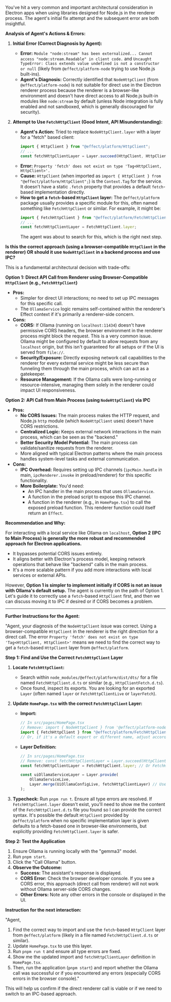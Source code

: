 You've hit a very common and important architectural consideration in Electron apps when using libraries designed for Node.js in the renderer process. The agent's initial fix attempt and the subsequent error are both insightful.

**Analysis of Agent's Actions & Errors:**

1.  **Initial Error (Correct Diagnosis by Agent):**
    *   **Error:** `Module "node:stream" has been externalized... Cannot access "node:stream.Readable" in client code.` and `Uncaught TypeError: Class extends value undefined is not a constructor or null` (likely from `@effect/platform-node` trying to use Node.js built-ins).
    *   **Agent's Diagnosis:** Correctly identified that `NodeHttpClient` (from `@effect/platform-node`) is not suitable for direct use in the Electron renderer process because the renderer is a browser-like environment and doesn't have direct access to all Node.js built-in modules like `node:stream` by default (unless Node integration is fully enabled and not sandboxed, which is generally discouraged for security).

2.  **Attempt to Use `FetchHttpClient` (Good Intent, API Misunderstanding):**
    *   **Agent's Action:** Tried to replace `NodeHttpClient.layer` with a layer for a "fetch" based client:
        ```typescript
        import { HttpClient } from "@effect/platform/HttpClient";
        // ...
        const fetchHttpClientLayer = Layer.succeed(HttpClient, HttpClient.fetch);
        ```
    *   **Error:** `Property 'fetch' does not exist on type 'Tag<HttpClient, HttpClient>'.`
    *   **Cause:** `HttpClient` (when imported as `import { HttpClient } from "@effect/platform/HttpClient";`) is the `Context.Tag` for the service. It doesn't have a static `.fetch` property that provides a default `fetch`-based implementation directly.
    *   **How to get a `fetch`-based `HttpClient` layer:** The `@effect/platform` package usually provides a specific module for this, often named something like `FetchHttpClient` or similar. For example, it might be:
        ```typescript
        import { FetchHttpClient } from "@effect/platform/FetchHttpClient"; // Or a similar path
        // ...
        const fetchHttpClientLayer = FetchHttpClient.layer;
        ```
        The agent was about to search for this, which is the right next step.

**Is this the correct approach (using a browser-compatible `HttpClient` in the renderer) OR should it use `NodeHttpClient` in a backend process and use IPC?**

This is a fundamental architectural decision with trade-offs:

**Option 1: Direct API Call from Renderer using Browser-Compatible `HttpClient` (e.g., `FetchHttpClient`)**

*   **Pros:**
    *   Simpler for direct UI interactions; no need to set up IPC messages for this specific call.
    *   The `OllamaService` logic remains self-contained within the renderer's Effect context if it's primarily a renderer-side concern.
*   **Cons:**
    *   **CORS:** If Ollama (running on `localhost:11434`) doesn't have permissive CORS headers, the browser environment in the renderer process might block the request. This is a very common issue. Ollama might be configured by default to allow requests from any `localhost` origin, but this isn't guaranteed for all setups or if the UI is served from `file://`.
    *   **Security/Exposure:** Directly exposing network call capabilities to the renderer for every external service might be less secure than funneling them through the main process, which can act as a gatekeeper.
    *   **Resource Management:** If the Ollama calls were long-running or resource-intensive, managing them solely in the renderer could impact UI responsiveness.

**Option 2: API Call from Main Process (using `NodeHttpClient`) via IPC**

*   **Pros:**
    *   **No CORS Issues:** The main process makes the HTTP request, and Node.js `http` module (which `NodeHttpClient` uses) doesn't have CORS restrictions.
    *   **Centralized Logic:** Keeps external network interactions in the main process, which can be seen as the "backend."
    *   **Better Security Model Potential:** The main process can validate/sanitize requests from the renderer.
    *   More aligned with typical Electron patterns where the main process handles system-level tasks and external communication.
*   **Cons:**
    *   **IPC Overhead:** Requires setting up IPC channels (`ipcMain.handle` in main, `ipcRenderer.invoke` in preload/renderer) for this specific functionality.
    *   **More Boilerplate:** You'd need:
        *   An IPC handler in the main process that uses `OllamaService`.
        *   A function in the preload script to expose this IPC channel.
        *   A function in the renderer (e.g., in `HomePage.tsx`) to call the exposed preload function. This renderer function could itself return an `Effect`.

**Recommendation and Why:**

For interacting with a local service like Ollama on `localhost`, **Option 2 (IPC to Main Process) is generally the more robust and recommended approach for Electron applications.**

*   It bypasses potential CORS issues entirely.
*   It aligns better with Electron's process model, keeping network operations that behave like "backend" calls in the main process.
*   It's a more scalable pattern if you add more interactions with local services or external APIs.

However, **Option 1 is simpler to implement initially if CORS is not an issue with Ollama's default setup.** The agent is currently on the path of Option 1. Let's guide it to correctly use a `fetch`-based `HttpClient` first, and then we can discuss moving it to IPC if desired or if CORS becomes a problem.

---

**Further Instructions for the Agent:**

"Agent, your diagnosis of the `NodeHttpClient` issue was correct. Using a browser-compatible `HttpClient` in the renderer is the right direction for a direct call. The error `Property 'fetch' does not exist on type 'Tag<HttpClient, HttpClient>'` means we need to find the correct way to get a `fetch`-based `HttpClient` layer from `@effect/platform`.

**Step 1: Find and Use the Correct `FetchHttpClient` Layer**

   1.  **Locate `FetchHttpClient`:**
        *   Search within `node_modules/@effect/platform/dist/dts/` for a file named `FetchHttpClient.d.ts` or similar (e.g., `HttpClientFetch.d.ts`).
        *   Once found, inspect its exports. You are looking for an exported `Layer` (often named `layer` or `FetchHttpClientLive` or `layerFetch`).

   2.  **Update `HomePage.tsx` with the correct `FetchHttpClient` Layer:**
        *   **Import:**
            ```typescript
            // In src/pages/HomePage.tsx
            // Remove: import { NodeHttpClient } from '@effect/platform-node';
            import { FetchHttpClient } from "@effect/platform/FetchHttpClient"; // Adjust this path based on what you find
            // Or, if it's a default export or different name, adjust accordingly.
            ```
        *   **Layer Definition:**
            ```typescript
            // In src/pages/HomePage.tsx
            // Remove: const fetchHttpClientLayer = Layer.succeed(HttpClient, HttpClient.fetch);
            const fetchHttpClientLayer = FetchHttpClient.layer; // Or FetchHttpClientLive, layerFetch, etc.

            const uiOllamaServiceLayer = Layer.provide(
                OllamaServiceLive,
                Layer.merge(UiOllamaConfigLive, fetchHttpClientLayer) // Use the correct fetch-based layer
            );
            ```

   3.  **Typecheck:** Run `pnpm run t`. Ensure all type errors are resolved. If `FetchHttpClient.layer` doesn't exist, you'll need to show me the content of the `FetchHttpClient.d.ts` file you found so I can provide the correct syntax. It's possible the default `HttpClient` provided by `@effect/platform` when no specific implementation layer is given defaults to a fetch-based one in browser-like environments, but explicitly providing `FetchHttpClient.layer` is safer.

**Step 2: Test the Application**

   1.  Ensure Ollama is running locally with the "gemma3" model.
   2.  Run `pnpm start`.
   3.  Click the "Call Ollama" button.
   4.  **Observe the Outcome:**
        *   **Success:** The assistant's response is displayed.
        *   **CORS Error:** Check the browser developer console. If you see a CORS error, this approach (direct call from renderer) will not work without Ollama server-side CORS changes.
        *   **Other Errors:** Note any other errors in the console or displayed in the UI.

**Instruction for the next interaction:**

"Agent,
1.  Find the correct way to import and use the `fetch`-based `HttpClient` layer from `@effect/platform` (likely in a file named `FetchHttpClient.d.ts` or similar).
2.  Update `HomePage.tsx` to use this layer.
3.  Run `pnpm run t` and ensure all type errors are fixed.
4.  Show me the updated import and `fetchHttpClientLayer` definition in `HomePage.tsx`.
5.  Then, run the application (`pnpm start`) and report whether the Ollama call was successful or if you encountered any errors (especially CORS errors in the browser console)."

This will help us confirm if the direct renderer call is viable or if we need to switch to an IPC-based approach.
